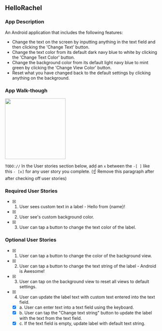 ## HelloRachel

### App Description
An Android application that includes the following features:
- Change the text on the screen by inputting anything in the text field and then clicking the 'Change Text' button.
- Change the text color from its default dark navy blue to white by clicking the 'Change Text Color' button.
- Change the background color from its default light navy blue to mint green by clicking the 'Change View Color' button.
- Reset what you have changed back to the default settings by clicking anything on the background.

### App Walk-though
<img src="https://s5.gifyu.com/images/democ440ed44bb9a2d4e.gif" width=200><br>

`TODO://` In the User stories section below, add an `x` between the `-[ ]` like this `- [x]` for any user story you complete. (☝️ Remove this paragraph after after checking off user stories)

### Required User Stories
- [X] 1. User sees custom text in a label - Hello from {name}!
- [X] 2. User see's custom background color.
- [X] 3. User can tap a button to change the text color of the label.

### Optional User Stories
- [X] 1. User can tap a button to change the color of the background view.  
- [X] 2. User can tap a button to change the text string of the label - Android is Awesome!  
- [x] 3. User can tap on the background view to reset all views to default settings.  
- [x] 4. User can update the label text with custom text entered into the text field.  
   - [x] a. User can enter text into a text field using the keyboard.  
   - [x] b. User can tap the "Change text string" button to update the label with the text from the text field.  
   - [x] c. If the text field is empty, update label with default text string.  
